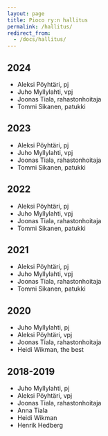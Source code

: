 ```yaml
---
layout: page
title: Pioco ry:n hallitus
permalink: /hallitus/
redirect_from:
  - /docs/hallitus/
---
```


## 2024

- Aleksi Pöyhtäri, pj
- Juho Myllylahti, vpj
- Joonas Tiala, rahastonhoitaja
- Tommi Sikanen, patukki

## 2023

- Aleksi Pöyhtäri, pj
- Juho Myllylahti, vpj
- Joonas Tiala, rahastonhoitaja
- Tommi Sikanen, patukki

## 2022

- Aleksi Pöyhtäri, pj
- Juho Myllylahti, vpj
- Joonas Tiala, rahastonhoitaja
- Tommi Sikanen, patukki

## 2021

- Aleksi Pöyhtäri, pj
- Juho Myllylahti, vpj
- Joonas Tiala, rahastonhoitaja
- Tommi Sikanen, patukki

## 2020

- Juho Myllylahti, pj
- Aleksi Pöyhtäri, vpj
- Joonas Tiala, rahastonhoitaja
- Heidi Wikman, the best

## 2018-2019

- Juho Myllylahti, pj
- Aleksi Pöyhtäri, vpj
- Joonas Tiala, rahastonhoitaja
- Anna Tiala
- Heidi Wikman
- Henrik Hedberg
